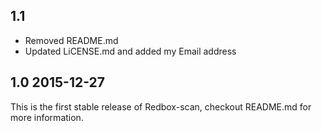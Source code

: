 ## 1.1

- Removed README.md
- Updated LiCENSE.md and added my Email address


## 1.0  2015-12-27

This is the first stable release of Redbox-scan, checkout README.md for more information.